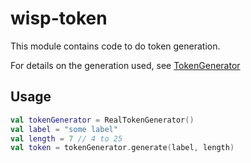 # wisp-token

This module contains code to do token generation.

For details on the generation used, see
[TokenGenerator](https://github.com/cashapp/wisp/blob/main/wisp-token/src/main/kotlin/wisp/token/TokenGenerator.kt)

## Usage

```kotlin
val tokenGenerator = RealTokenGenerator() 
val label = "some label"
val length = 7 // 4 to 25
val token = tokenGenerator.generate(label, length)
```
